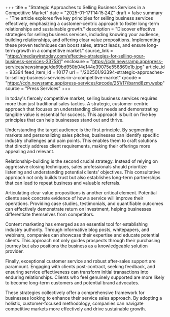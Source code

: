 +++
title = "Strategic Approaches to Selling Business Services in a Competitive Market"
date = "2025-01-17T14:15:24Z"
draft = false
summary = "The article explores five key principles for selling business services effectively, emphasizing a customer-centric approach to foster long-term relationships and sustainable growth."
description = "Discover effective strategies for selling business services, including knowing your audience, building relationships, and offering clear value propositions. Implementing these proven techniques can boost sales, attract leads, and ensure long-term growth in a competitive market."
source_link = "https://mediawiretoday.com/effective-strategies-for-selling-your-business-services-337581"
enclosure = "https://cdn.newsramp.app/press-services/newsimage/de69bd950b04e144e39075e556869e1b.jpg"
article_id = 93394
feed_item_id = 10177
url = "/202501/93394-strategic-approaches-to-selling-business-services-in-a-competitive-market"
qrcode = "https://cdn.newsramp.app/press-services/qrcode/251/17/barnd8zm.webp"
source = "Press Services"
+++

<p>In today's fiercely competitive market, selling business services requires more than just traditional sales tactics. A strategic, customer-centric approach that focuses on understanding client needs and demonstrating tangible value is essential for success. This approach is built on five key principles that can help businesses stand out and thrive.</p><p>Understanding the target audience is the first principle. By segmenting markets and personalizing sales pitches, businesses can identify specific industry challenges and pain points. This enables them to craft solutions that directly address client requirements, making their offerings more appealing and relevant.</p><p>Relationship-building is the second crucial strategy. Instead of relying on aggressive closing techniques, sales professionals should prioritize listening and understanding potential clients' objectives. This consultative approach not only builds trust but also establishes long-term partnerships that can lead to repeat business and valuable referrals.</p><p>Articulating clear value propositions is another critical element. Potential clients seek concrete evidence of how a service will improve their operations. Providing case studies, testimonials, and quantifiable outcomes can effectively demonstrate return on investment, helping businesses differentiate themselves from competitors.</p><p>Content marketing has emerged as an essential tool for establishing industry authority. Through informative blog posts, whitepapers, and webinars, companies can showcase their expertise and educate potential clients. This approach not only guides prospects through their purchasing journey but also positions the business as a knowledgeable solution provider.</p><p>Finally, exceptional customer service and robust after-sales support are paramount. Engaging with clients post-contract, seeking feedback, and ensuring service effectiveness can transform initial transactions into enduring relationships. Clients who feel genuinely supported are more likely to become long-term customers and potential brand advocates.</p><p>These strategies collectively offer a comprehensive framework for businesses looking to enhance their service sales approach. By adopting a holistic, customer-focused methodology, companies can navigate competitive markets more effectively and drive sustainable growth.</p>